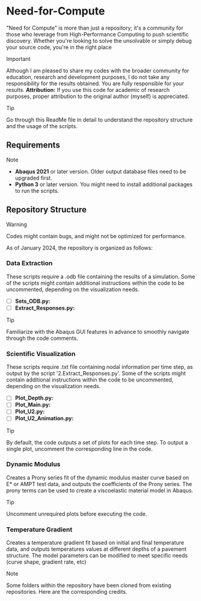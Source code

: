 # Need-for-Compute
"Need for Compute" is more than just a repository; it's a community for those who leverage from High-Performance Computing to push scientific discovery. Whether you're looking to solve the unsolvable or simply debug your source code, you're in the right place

> [!IMPORTANT]
> Although I am pleased to share my codes with the broader community for education, research and development purposes, I do not take any responsibility for the results obtained. You are fully responsible for your results.
> **Attribution:** If you use this code for academic of research purposes, proper attribution to the original author (myself) is appreciated.

> [!TIP]
> Go through this ReadMe file in detail to understand the repository structure and the usage of the scripts.

## Requirements
> [!NOTE]
> - **Abaqus 2021** or later version. Older output database files need to be upgraded first. 
> - **Python 3** or later version. You might need to install additional packages to run the scripts.

## Repository Structure
> [!WARNING]
> Codes might contain bugs, and might not be optimized for performance.

As of January 2024, the repository is organized as follows:

### Data Extraction
These scripts require a .odb file containing the results of a simulation.
Some of the scripts might contain additional instructions within the code to be uncommented, depending on the visualization needs.

- [ ] **Sets_ODB.py:**
- [ ] **Extract_Responses.py:**

> [!TIP]
> Familiarize with the Abaqus GUI features in advance to smoothly navigate through the code comments.

### Scientific Visualization
These scripts require .txt file containing nodal information per time step, as output by the script '2.Extract_Responses.py'.
Some of the scripts might contain additional instructions within the code to be uncommented, depending on the visualization needs.

- [ ] **Plot_Depth.py:**
- [ ] **Plot_Main.py:**
- [ ] **Plot_U2.py:**
- [ ] **Plot_U2_Animation.py:**

> [!TIP]
> By default, the code outputs a set of plots for each time step. To output a single plot, uncomment the corresponding line in the code.

### Dynamic Modulus
Creates a Prony series fit of the dynamic modulus master curve based on E* or AMPT test data, and outputs the coefficients of the Prony series.
The prony terms can be used to create a viscoelastic material model in Abaqus.

> [!TIP]
> Uncomment unrequired plots before executing the code.

### Temperature Gradient
Creates a temperature gradient fit based on initial and final temperature data, and outputs temperatures values at different depths of a pavement structure.
The model parameters can be modified to meet specific needs (curve shape, gradient rate, etc)

> [!NOTE]
> Some folders within the repository have been cloned from existing repositories. Here are the corresponding credits.
